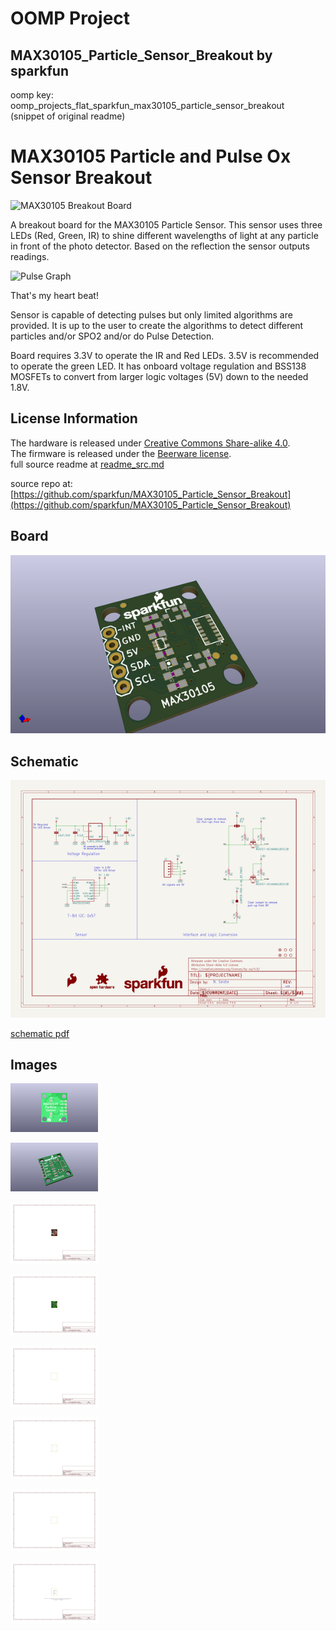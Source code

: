 # OOMP Project  
## MAX30105_Particle_Sensor_Breakout  by sparkfun  
  
oomp key: oomp_projects_flat_sparkfun_max30105_particle_sensor_breakout  
(snippet of original readme)  
  
MAX30105 Particle and Pulse Ox Sensor Breakout  
=======  
  
![MAX30105 Breakout Board](https://raw.githubusercontent.com/sparkfun/MAX30105_Particle_Sensor_Breakout/master/MAX30105-Sensor-Layout-1.jpg)  
  
A breakout board for the MAX30105 Particle Sensor. This sensor uses three LEDs (Red, Green, IR) to shine different wavelengths of light at any particle in front of the photo detector. Based on the reflection the sensor outputs readings.   
  
![Pulse Graph](https://raw.githubusercontent.com/sparkfun/MAX30105_Particle_Sensor_Breakout/master/HeartBeat-1.jpg)  
  
That's my heart beat!  
  
Sensor is capable of detecting pulses but only limited algorithms are provided. It is up to the user to create the algorithms to detect different particles and/or SPO2 and/or do Pulse Detection.  
  
Board requires 3.3V to operate the IR and Red LEDs. 3.5V is recommended to operate the green LED. It has onboard voltage regulation and BSS138 MOSFETs to convert from larger logic voltages (5V) down to the needed 1.8V.  
  
License Information  
-------------------  
  
The hardware is released under [Creative Commons Share-alike 4.0](http://creativecommons.org/licenses/by-sa/4.0/).    
The firmware is released under the [Beerware license](http://en.wikipedia.org/wiki/Beerware).  
  full source readme at [readme_src.md](readme_src.md)  
  
source repo at: [https://github.com/sparkfun/MAX30105_Particle_Sensor_Breakout](https://github.com/sparkfun/MAX30105_Particle_Sensor_Breakout)  
## Board  
  
[![working_3d.png](working_3d_600.png)](working_3d.png)  
## Schematic  
  
[![working_schematic.png](working_schematic_600.png)](working_schematic.png)  
  
[schematic pdf](working_schematic.pdf)  
## Images  
  
[![working_3D_bottom.png](working_3D_bottom_140.png)](working_3D_bottom.png)  
  
[![working_3D_top.png](working_3D_top_140.png)](working_3D_top.png)  
  
[![working_assembly_page_01.png](working_assembly_page_01_140.png)](working_assembly_page_01.png)  
  
[![working_assembly_page_02.png](working_assembly_page_02_140.png)](working_assembly_page_02.png)  
  
[![working_assembly_page_03.png](working_assembly_page_03_140.png)](working_assembly_page_03.png)  
  
[![working_assembly_page_04.png](working_assembly_page_04_140.png)](working_assembly_page_04.png)  
  
[![working_assembly_page_05.png](working_assembly_page_05_140.png)](working_assembly_page_05.png)  
  
[![working_assembly_page_06.png](working_assembly_page_06_140.png)](working_assembly_page_06.png)  
